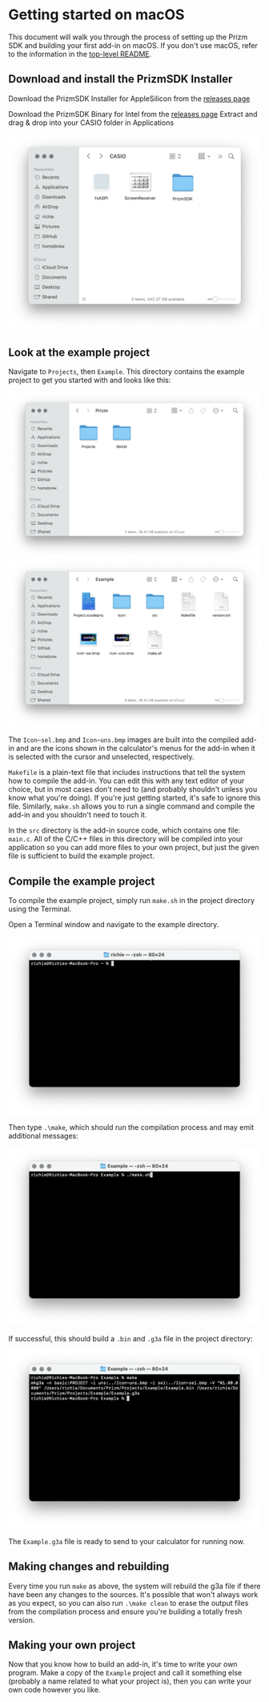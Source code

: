 # Getting started on macOS

This document will walk you through the process of setting up the Prizm SDK and
building your first add-in on macOS. If you don't use macOS, refer to the
information in the [top-level README](../README.md).

## Download and install the PrizmSDK Installer

Download the PrizmSDK Installer for AppleSilicon from the [releases
page](https://github.com/Insoft-UK/libfxcg/releases/)

Download the PrizmSDK Binary for Intel from the [releases
page](https://github.com/Insoft-UK/libfxcg/releases/tag/v0.5.2)
Extract and drag & drop into your CASIO folder in Applications

![PrizmSDK directory](img/macos/sdk-dir.png)


## Look at the example project

Navigate to `Projects`, then `Example`. This directory contains the example
project to get you started with and looks like this:

![Projects directory layout](img/macos/projects-dir.png)
![Example project directory layout](img/macos/example-dir.png)

The `Icon~sel.bmp` and `Icon~uns.bmp` images are built into the compiled
add-in and are the icons shown in the calculator's menus for the add-in when it
is selected with the cursor and unselected, respectively.

`Makefile` is a plain-text file that includes instructions that tell the system
how to compile the add-in. You can edit this with any text editor of your
choice, but in most cases don't need to (and probably shouldn't unless you know
what you're doing). If you're just getting started, it's safe to ignore this
file. Similarly, `make.sh` allows you to run a single command and compile the
add-in and you shouldn't need to touch it.

In the `src` directory is the add-in source code, which contains one file:
`main.c`. All of the C/C++ files in this directory will be compiled into your
application so you can add more files to your own project, but just the given
file is sufficient to build the example project.

## Compile the example project

To compile the example project, simply run `make.sh` in the project directory
using the Terminal.

Open a Terminal window and navigate to the example directory.

![Open Terminal from Applications/Utilities](img/macos/open-terminal.png)

Then type `.\make`, which should run the compilation process and
may emit additional messages:

![After running make, we see some mysterious output.](img/macos/make.png)

If successful, this should build a `.bin` and `.g3a` file in the project
directory:

![Project directory after successful build](img/macos/result.png)

The `Example.g3a` file is ready to send to your calculator for running now.

## Making changes and rebuilding

Every time you run `make` as above, the system will rebuild the g3a file if
there have been any changes to the sources. It's possible that won't always work
as you expect, so you can also run `.\make clean` to erase the output files from
the compilation process and ensure you're building a totally fresh version.

## Making your own project

Now that you know how to build an add-in, it's time to write your own program.
Make a copy of the `Example` project and call it something else (probably a name
related to what your project is), then you can write your own code however you
like.

